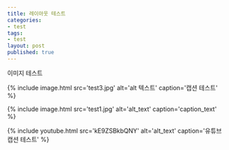 ```yaml
---
title: 레이아웃 테스트
categories:
- test
tags:
- test
layout: post
published: true
---
```


이미지 테스트

{% include image.html
   src='test3.jpg'
   alt='alt 텍스트'
   caption='캡션 테스트' %}

{% include image.html
   src='test1.jpg'
   alt='alt_text'
   caption='caption_text' %}

{% include youtube.html
   src='kE9ZSBkbQNY'
   alt='alt_text'
   caption='유튜브 캡션 테스트' %}
